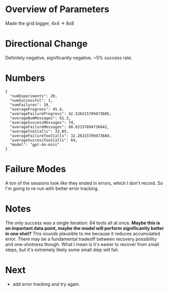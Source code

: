 # Overview of Parameters

Made the grid bigger, 4x4 -> 8x8

# Directional Change

Definitely negative, significantly negative. ~5% success rate.


# Numbers

```
{
  "numExperiments": 20,
  "numSuccessful": 1,
  "numFailures": 19,
  "averageProgress": 45.4,
  "averageFailureProgress": 42.526315789473685,
  "averageNumMessages": 61.3,
  "averageSuccessMessages": 74,
  "averageFailureMessages": 60.63157894736842,
  "averageToolCalls": 33.85,
  "averageFailureToolCalls": 32.26315789473684,
  "averageSuccessToolCalls": 64,
  "model": "gpt-4o-mini"
}
```

# Failure Modes

A ton of the sessions look like they ended in errors, which I don't record. So I'm going to re-run with better error tracking.

# Notes

The only success was a single iteration: 64 tools all at once. __Maybe this is an important data point, maybe the model will perform significantly better in one shot?__ This sounds plausible to me because it reduces accumulated error. There may be a fundamental tradeoff between recovery possibility and one-shotness though. What I mean is it's easier to recover from small steps, but it's extremely likely some small step will fail.


# Next

- add error tracking and try again.